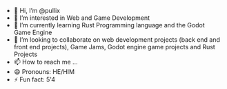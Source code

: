 - 👋 Hi, I’m @pullix
- 👀 I’m interested in Web and Game Development
- 🌱 I’m currently learning Rust Programming language and the Godot Game Engine
- 💞️ I’m looking to collaborate on web development projects (back end and front end projects), Game Jams, Godot engine game projects and Rust Projects
- 📫 How to reach me ...
- 😄 Pronouns: HE/HIM
- ⚡ Fun fact: 5'4

<!---
pullix/pullix is a ✨ special ✨ repository because its `README.md` (this file) appears on your GitHub profile.
You can click the Preview link to take a look at your changes.
--->
